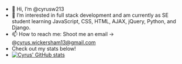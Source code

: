 - 👋 Hi, I’m @cyrusw213
- 👀 I’m interested in full stack development and am currently as SE student learning JavaScript, CSS, HTML, AJAX, jQuery, Python, and Django. 
- 📫 How to reach me: Shoot me an email -> @cyrus.wickersham13@gmail.com
- Check out my stats below!
- [![Cyrus' GitHub stats](https://github-readme-stats.vercel.app/api?username=cyrusw213)](https://github.com/anuraghazra/github-readme-stats)

<!---
cyrusw213/cyrusw213 is a ✨ special ✨ repository because its `README.md` (this file) appears on your GitHub profile.
You can click the Preview link to take a look at your changes.
--->
